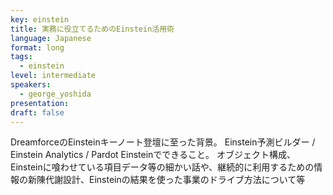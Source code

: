 ```yaml
---
key: einstein
title: 実務に役立てるためのEinstein活用術
language: Japanese
format: long
tags:
  - einstein
level: intermediate
speakers:
  - george_yoshida
presentation: 
draft: false
---
```

DreamforceのEinsteinキーノート登壇に至った背景。
Einstein予測ビルダー / Einstein Analytics / Pardot Einsteinでできること。
オブジェクト構成、Einsteinに喰わせている項目データ等の細かい話や、継続的に利用するための情報の新陳代謝設計、Einsteinの結果を使った事業のドライブ方法について等